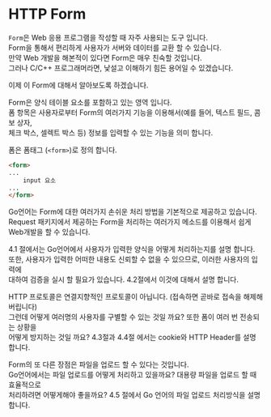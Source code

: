 # HTTP Form

`Form`은 Web 응용 프로그램을 작성할 때 자주 사용되는 도구 입니다.  
Form을 통해서 편리하게 사용자가 서버와 데이터를 교환 할 수 있습니다.   
만약 Web 개발을 해본적이 있다면 Form은 매우 친숙할 것입니다.   
그러나 C/C++ 프로그래머라면, 낯설고 이해하기 힘든 용어일 수 있겠습니다.   

이제 이 Form에 대해서 알아보도록 하겠습니다. 

Form은 양식 테이블 요소를 포함하고 있는 영역 입니다.   
폼 항목은  사용자로부터 Form의 여러가지 기능을 이용해서(예를 들어, 텍스트 필드, 콤보 상자,   
체크 박스, 셀렉트 박스 등) 정보를 입력할 수 있는 기능을 의미 합니다.   

폼은 폼태그 (`<form>`)로 정의 합니다.
``` html
<form>
...
    input 요소
...
</form>
```

Go언어는 Form에 대한 여러가지 손쉬운 처리 방법을 기본적으로 제공하고 있습니다.   
Request 패키지에서 제공하는 Form을 처리하는 여러가지 메소드를 이용해서 쉽게   
Web개발을 할 수 있습니다.    

4.1 절에서는 Go언어에서 사용자가 입력한 양식을 어떻게 처리하는지를 설명 합니다.       
또한, 사용자가 입력한 어떠한 내용도 신뢰할 수 없을 수 있으므로, 이러한 사용자의 입력에   
대하여 검증을 실시 할 필요가 있습니다. 4.2절에서 이것에 대해서 설명 합니다.    


HTTP 프로토콜은 연결지향적인 프로토콜이 아닙니다. (접속하면 곧바로 접속을 해제해 버립니다)  
그런데 어떻게 여러명의 사용자를 구별할 수 있는 것일 까요? 또한 폼이 여러 번 전송되는 상황을    
어떻게 방지하는 것일 까요? 4.3절과  4.4절 에서는 cookie와 HTTP Header를 설명 합니다. 

Form의 또 다른 장점은 파일을 업로드 할 수 있다는 것입니다.       
Go언어에서는 파일 업로드를 어떻게 처리하고 있을까요? 대용량 파일을 업로드 할 때 효율적으로    
처리하려면 어떻게해야 좋을까요? 4.5 절에서 Go 언어의 파일 업로드 처리방식을 설명합니다.
